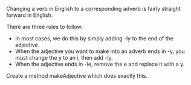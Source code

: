 Changing a verb in English to a corresponding adverb is fairly straight forward in English.

There are three rules to follow:
- In most cases, we do this by simply adding -ly to the end of the adjective
- When the adjective you want to make into an adverb ends in -y, you must change the y to an i, then add -ly.
- When the adjective ends in -le, remove the e and replace it with a y.

Create a method makeAdjective which does exactly this.
